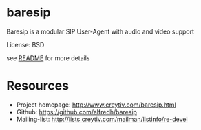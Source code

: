 baresip
=======

Baresip is a modular SIP User-Agent with audio and video support

License: BSD


see [README](docs/README) for more details


# Resources

- Project homepage: http://www.creytiv.com/baresip.html
- Github: https://github.com/alfredh/baresip
- Mailing-list: http://lists.creytiv.com/mailman/listinfo/re-devel
